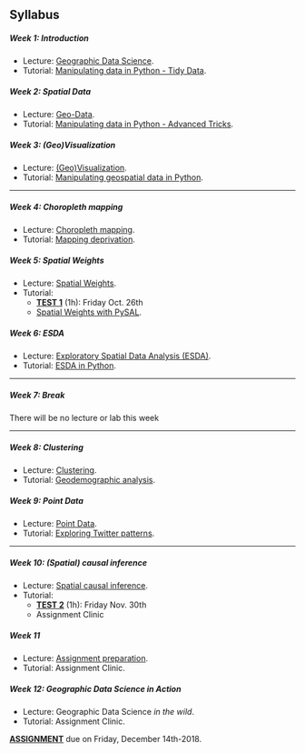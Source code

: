 
## Syllabus

##### Week 1: Introduction

* Lecture: [Geographic Data Science](notes/Class_01.html).
* Tutorial: [Manipulating data in Python - Tidy Data](labs/Lab_01.html).

##### Week 2: Spatial Data

* Lecture: [Geo-Data](notes/Class_02.html).
* Tutorial: [Manipulating data in Python - Advanced Tricks](labs/Lab_01.html).

##### Week 3: (Geo)Visualization

* Lecture: [(Geo)Visualization](notes/Class_03.html).
* Tutorial: [Manipulating geospatial data in Python](labs/Lab_02.html).

-----

##### Week 4: Choropleth mapping

* Lecture: [Choropleth mapping](notes/Class_04.html).
* Tutorial: [Mapping deprivation](labs/Lab_03.html).

##### Week 5: Spatial Weights

* Lecture: [Spatial Weights](notes/Class_05.html).
* Tutorial: 
    - [**TEST 1**](assignments.html#task_01) (1h): Friday Oct. 26th
    - [Spatial Weights with PySAL](labs/Lab_04.html).

##### Week 6: ESDA

* Lecture: [Exploratory Spatial Data Analysis (ESDA)](notes/Class_06.html).
* Tutorial: [ESDA in Python](labs/Lab_05.html).

-----

##### Week 7: Break

There will be no lecture or lab this week

-----

##### Week 8: Clustering

* Lecture: [Clustering](notes/Class_08.html).
* Tutorial: [Geodemographic analysis](labs/Lab_06.html).

##### Week 9: Point Data

* Lecture: [Point Data](notes/Class_09.html).
* Tutorial: [Exploring Twitter patterns](labs/Lab_07.html).

-----

##### Week 10: (Spatial) causal inference

* Lecture: [Spatial causal inference](notes/Class_10.html).
* Tutorial: 
    - [**TEST 2**](assignments.html#task_02) (1h): Friday Nov. 30th
    - Assignment Clinic

##### Week 11

* Lecture: [Assignment preparation](notes/Class_11.html).
* Tutorial: Assignment Clinic.

##### Week 12: Geographic Data Science in Action

* Lecture: Geographic Data Science *in the wild*.
* Tutorial: Assignment Clinic.

[**ASSIGNMENT**](assignments.html#task_03) due on Friday, December
14th-2018.


